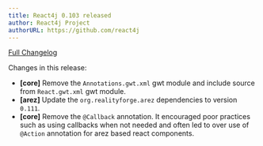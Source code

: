 ```yaml
---
title: React4j 0.103 released
author: React4j Project
authorURL: https://github.com/react4j
---
```


[Full Changelog](https://github.com/react4j/react4j/compare/v0.102...v0.103)

Changes in this release:

* **\[core\]** Remove the `Annotations.gwt.xml` gwt module and include source from `React.gwt.xml` gwt module.
* **\[arez\]** Update the `org.realityforge.arez` dependencies to version `0.111`.
* **\[core\]** Remove the `@Callback` annotation. It encouraged poor practices such as using callbacks when not
  needed and often led to over use of `@Action` annotation for arez based react components.
